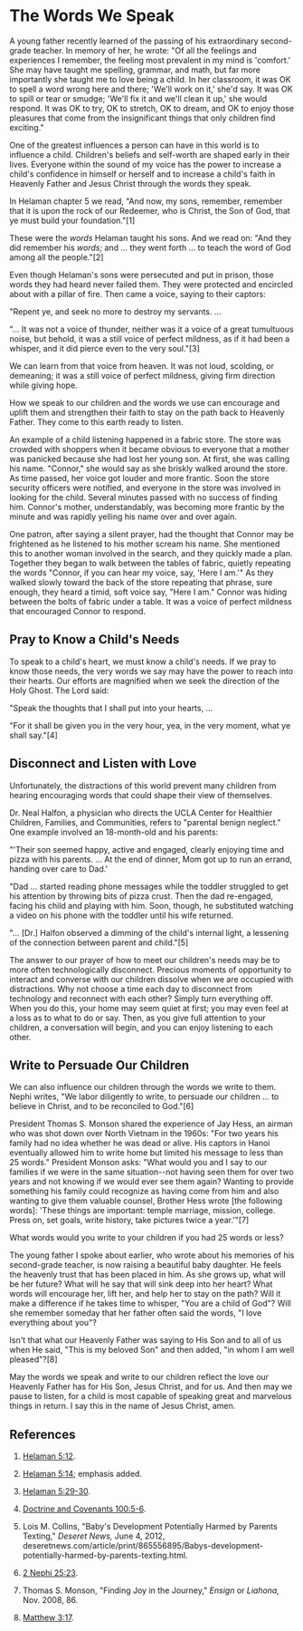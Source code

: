 # The Words We Speak

A young father recently learned of the passing of his extraordinary second-
grade teacher. In memory of her, he wrote: "Of all the feelings and
experiences I remember, the feeling most prevalent in my mind is 'comfort.'
She may have taught me spelling, grammar, and math, but far more importantly
she taught me to love being a child. In her classroom, it was OK to spell a
word wrong here and there; 'We'll work on it,' she'd say. It was OK to spill
or tear or smudge; 'We'll fix it and we'll clean it up,' she would respond. It
was OK to try, OK to stretch, OK to dream, and OK to enjoy those pleasures
that come from the insignificant things that only children find exciting."

One of the greatest influences a person can have in this world is to influence
a child. Children's beliefs and self-worth are shaped early in their lives.
Everyone within the sound of my voice has the power to increase a child's
confidence in himself or herself and to increase a child's faith in Heavenly
Father and Jesus Christ through the words they speak.

In Helaman chapter 5 we read, "And now, my sons, remember, remember that it is
upon the rock of our Redeemer, who is Christ, the Son of God, that ye must
build your foundation."[1]

These were the _words_ Helaman taught his sons. And we read on: "And they did
remember his _words;_ and ... they went forth ... to teach the word of God among
all the people."[2]

Even though Helaman's sons were persecuted and put in prison, those words they
had heard never failed them. They were protected and encircled about with a
pillar of fire. Then came a voice, saying to their captors:

"Repent ye, and seek no more to destroy my servants. ...

"... It was not a voice of thunder, neither was it a voice of a great tumultuous
noise, but behold, it was a still voice of perfect mildness, as if it had been
a whisper, and it did pierce even to the very soul."[3]

We can learn from that voice from heaven. It was not loud, scolding, or
demeaning; it was a still voice of perfect mildness, giving firm direction
while giving hope.

How we speak to our children and the words we use can encourage and uplift
them and strengthen their faith to stay on the path back to Heavenly Father.
They come to this earth ready to listen.

An example of a child listening happened in a fabric store. The store was
crowded with shoppers when it became obvious to everyone that a mother was
panicked because she had lost her young son. At first, she was calling his
name. "Connor," she would say as she briskly walked around the store. As time
passed, her voice got louder and more frantic. Soon the store security
officers were notified, and everyone in the store was involved in looking for
the child. Several minutes passed with no success of finding him. Connor's
mother, understandably, was becoming more frantic by the minute and was
rapidly yelling his name over and over again.

One patron, after saying a silent prayer, had the thought that Connor may be
frightened as he listened to his mother scream his name. She mentioned this to
another woman involved in the search, and they quickly made a plan. Together
they began to walk between the tables of fabric, quietly repeating the words
"Connor, if you can hear my voice, say, 'Here I am.'" As they walked slowly
toward the back of the store repeating that phrase, sure enough, they heard a
timid, soft voice say, "Here I am." Connor was hiding between the bolts of
fabric under a table. It was a voice of perfect mildness that encouraged
Connor to respond.

## Pray to Know a Child's Needs

To speak to a child's heart, we must know a child's needs. If we pray to know
those needs, the very words we say may have the power to reach into their
hearts. Our efforts are magnified when we seek the direction of the Holy
Ghost. The Lord said:

"Speak the thoughts that I shall put into your hearts, ...

"For it shall be given you in the very hour, yea, in the very moment, what ye
shall say."[4]

## Disconnect and Listen with Love

Unfortunately, the distractions of this world prevent many children from
hearing encouraging words that could shape their view of themselves.

Dr. Neal Halfon, a physician who directs the UCLA Center for Healthier
Children, Families, and Communities, refers to "parental benign neglect." One
example involved an 18-month-old and his parents:

"'Their son seemed happy, active and engaged, clearly enjoying time and pizza
with his parents. ... At the end of dinner, Mom got up to run an errand, handing
over care to Dad.'

"Dad ... started reading phone messages while the toddler struggled to get his
attention by throwing bits of pizza crust. Then the dad re-engaged, facing his
child and playing with him. Soon, though, he substituted watching a video on
his phone with the toddler until his wife returned.

"... [Dr.] Halfon observed a dimming of the child's internal light, a lessening
of the connection between parent and child."[5]

The answer to our prayer of how to meet our children's needs may be to more
often technologically disconnect. Precious moments of opportunity to interact
and converse with our children dissolve when we are occupied with
distractions. Why not choose a time each day to disconnect from technology and
reconnect with each other? Simply turn everything off. When you do this, your
home may seem quiet at first; you may even feel at a loss as to what to do or
say. Then, as you give full attention to your children, a conversation will
begin, and you can enjoy listening to each other.

## Write to Persuade Our Children

We can also influence our children through the words we write to them. Nephi
writes, "We labor diligently to write, to persuade our children ... to believe
in Christ, and to be reconciled to God."[6]

President Thomas S. Monson shared the experience of Jay Hess, an airman who
was shot down over North Vietnam in the 1960s: "For two years his family had
no idea whether he was dead or alive. His captors in Hanoi eventually allowed
him to write home but limited his message to less than 25 words." President
Monson asks: "What would you and I say to our families if we were in the same
situation--not having seen them for over two years and not knowing if we would
ever see them again? Wanting to provide something his family could recognize
as having come from him and also wanting to give them valuable counsel,
Brother Hess wrote [the following words]: 'These things are important: temple
marriage, mission, college. Press on, set goals, write history, take pictures
twice a year.'"[7]

What words would you write to your children if you had 25 words or less?

The young father I spoke about earlier, who wrote about his memories of his
second-grade teacher, is now raising a beautiful baby daughter. He feels the
heavenly trust that has been placed in him. As she grows up, what will be her
future? What will he say that will sink deep into her heart? What words will
encourage her, lift her, and help her to stay on the path? Will it make a
difference if he takes time to whisper, "You are a child of God"? Will she
remember someday that her father often said the words, "I love everything
about you"?

Isn't that what our Heavenly Father was saying to His Son and to all of us
when He said, "This is my beloved Son" and then added, "in whom I am well
pleased"?[8]

May the words we speak and write to our children reflect the love our Heavenly
Father has for His Son, Jesus Christ, and for us. And then may we pause to
listen, for a child is most capable of speaking great and marvelous things in
return. I say this in the name of Jesus Christ, amen.

## References

  1. [Helaman 5:12](https://www.lds.org/scriptures/bofm/hel/5.12?lang=eng#11).

  2. [Helaman 5:14](https://www.lds.org/scriptures/bofm/hel/5.14?lang=eng#13); emphasis added.

  3. [Helaman 5:29-30](https://www.lds.org/scriptures/bofm/hel/5.29-30?lang=eng#28).

  4. [Doctrine and Covenants 100:5-6](https://www.lds.org/scriptures/dc-testament/dc/100.5-6?lang=eng#4).

  5. Lois M. Collins, "Baby's Development Potentially Harmed by Parents Texting," _Deseret News,_ June 4, 2012, deseretnews.com/article/print/865556895/Babys-development-potentially-harmed-by-parents-texting.html.

  6. [2 Nephi 25:23](https://www.lds.org/scriptures/bofm/2-ne/25.23?lang=eng#22).

  7. Thomas S. Monson, "Finding Joy in the Journey," _Ensign_ or _Liahona,_ Nov. 2008, 86.

  8. [Matthew 3:17](https://www.lds.org/scriptures/nt/matt/3.17?lang=eng#16).

